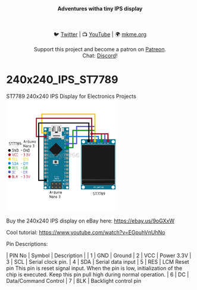 <p align="center">
<b>Adventures witha  tiny IPS display   </b><br>
<br><br>
<br>🐦 <a href="https://twitter.com/mkmeorg">Twitter</a>
| 📺 <a href="https://www.youtube.com/mkmeorg">YouTube</a>
| 🌍 <a href="http://www.mkme.org">mkme.org</a><br>
<br>
Support this project and become a patron on <a href="https://www.patreon.com/EricWilliam">Patreon</a>.<br>
Chat: <a href="https://discord.gg/j9S4Fgv">Discord</a></b>!
</p>



# 240x240_IPS_ST7789
ST7789 240x240 IPS Display for Electronics Projects 
<img src="https://github.com/MKme/240x240_IPS_ST7789/blob/main/ref/s-l1600.jpg" width="300"/>

Buy the 240x240 IPS display on eBay here: https://ebay.us/9oGXxW

Cool tutorial: https://www.youtube.com/watch?v=EGpuhVnUhNo

Pin Descriptions:
		
| PIN No	| Symbol | 	Description | 
| 1	| GND	| Ground 
| 2	| VCC	| Power 3.3V
| 3	| SCL	| Serial clock pin.
| 4	| SDA	| Serial data input
| 5	| RES	| LCM Reset pin This pin is reset signal input. When the pin is low, initialization of the chip is executed. Keep this pin pull high during normal operation.
| 6	| DC	| Data/Command Control
| 7	| BLK	| Backlight control pin
